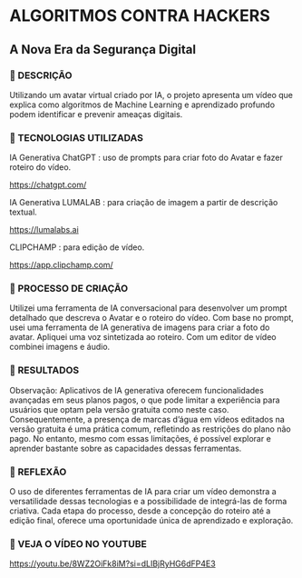 
# ALGORITMOS CONTRA HACKERS
## A Nova Era da Segurança Digital

### 📒 DESCRIÇÃO

Utilizando um avatar virtual criado por IA, o projeto apresenta um vídeo que explica como algoritmos de Machine 
Learning e aprendizado profundo podem identificar e prevenir ameaças digitais.



### 🤖 TECNOLOGIAS UTILIZADAS


IA Generativa ChatGPT : uso de prompts para criar foto do Avatar e fazer roteiro do vídeo.

https://chatgpt.com/

IA Generativa LUMALAB : para criação de imagem a partir de descrição textual.

https://lumalabs.ai

CLIPCHAMP : para edição de vídeo.

https://app.clipchamp.com/


### 🧐 PROCESSO DE CRIAÇÃO



Utilizei uma ferramenta de IA conversacional para desenvolver um prompt detalhado que descreva o Avatar e o roteiro do vídeo. 
Com base no prompt, usei uma ferramenta de IA generativa de imagens para criar a foto do avatar. 
Apliquei uma voz sintetizada ao roteiro. 
Com um editor de vídeo combinei imagens e áudio.


### 🚀 RESULTADOS


Observação: Aplicativos de IA generativa oferecem funcionalidades avançadas em seus planos pagos, o que pode limitar a experiência 
para usuários que optam pela versão gratuita como neste caso. Consequentemente, a presença de marcas d’água em vídeos editados 
na versão gratuita é uma prática comum, refletindo as restrições do plano não pago. No entanto, mesmo com essas limitações, é possível 
explorar e aprender bastante sobre as capacidades dessas ferramentas.



### 💭 REFLEXÃO


O uso de diferentes ferramentas de IA para criar um vídeo demonstra a versatilidade dessas tecnologias e a possibilidade de integrá-las de forma criativa. 
Cada etapa do processo, desde a concepção do roteiro até a edição final, oferece uma oportunidade única de aprendizado e exploração.


### 🎥 VEJA O VÍDEO NO YOUTUBE


https://youtu.be/8WZ2OiFk8iM?si=dLIBjRyHG6dFP4E3



